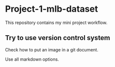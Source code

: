 # Project-1-mlb-dataset
This repository contains my mini project workflow.

## Try to use version control system 

Check how to put an image in a git document.

Use all markdown options.
